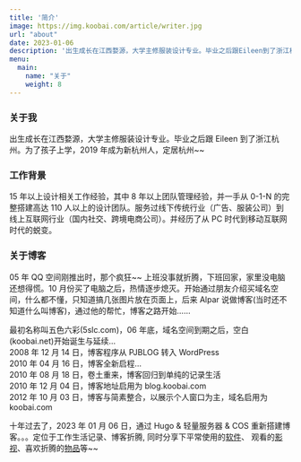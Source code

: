 ```yaml
---
title: '简介'
image: https://img.koobai.com/article/writer.jpg
url: "about"
date: 2023-01-06
description: '出生成长在江西婺源，大学主修服装设计专业。毕业之后跟Eileen到了浙江杭州。为了孩子上学，2019年成为新杭州人，定居杭州~~'
menu:
  main:
    name: "关于"
    weight: 8
---
```

<div class="content_zhengwen">

### 关于我

出生成长在江西婺源，大学主修服装设计专业。毕业之后跟 Eileen 到了浙江杭州。为了孩子上学，2019 年成为新杭州人，定居杭州~~

### 工作背景

15 年以上设计相关工作经验，其中 8 年以上团队管理经验，并一手从 0-1-N 的完整搭建高达 110 人以上的设计团队。服务过线下传统行业（广告、服装公司）到线上互联网行业（国内社交、跨境电商公司）。并经历了从 PC 时代到移动互联网时代的蜕变。

### 关于博客

05 年 QQ 空间刚推出时，那个疯狂~~ 上班没事就折腾，下班回家，家里没电脑还想得慌。10 月份买了电脑之后，热情逐步熄灭。开始通过朋友介绍买域名空间，什么都不懂，只知道搞几张图片放在页面上，后来 Alpar 说做博客(当时还不知道什么叫博客)，通过他的帮忙，博客之路开始……

最初名称叫五色六彩(5slc.com)，06 年底，域名空间到期之后，空白(koobai.net)开始诞生与延续…  
2008 年 12 月 14 日，博客程序从 PJBLOG 转入 WordPress  
2010 年 04 月 16 日，博客全新启程…  
2010 年 08 月 18 日，卷土重来，博客回归到单纯的记录生活  
2010 年 12 月 04 日，博客地址启用为 blog.koobai.com  
2012 年 10 月 03 日，博客与简素整合，以展示个人窗口为主，域名启用为 koobai.com

十年过去了，2023 年 01 月 06 日，通过 Hugo & 轻量服务器 & COS 重新搭建博客。。。定位于工作生活记录、博客折腾, 同时分享下平常使用的<a href="/apps">软件</a>、 观看的<a href="/movies">影视</a>、喜欢折腾的<a href="/hardware">物品</a>等~~
</div>